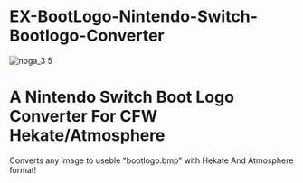 # EX-BootLogo-Nintendo-Switch-Bootlogo-Converter
![noga_3 5](https://i.imgur.com/XmYd5MH.png)

# A Nintendo Switch Boot Logo Converter For CFW Hekate/Atmosphere
Converts any image to useble "bootlogo.bmp" with Hekate And Atmosphere format!
